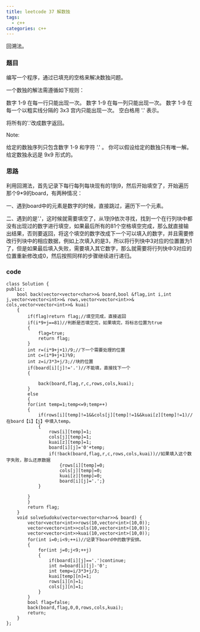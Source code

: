 ```yaml
---
title: leetcode 37 解数独
tags:
  - c++ 
categories: c++ 
---
```

回溯法。

<!-- more -->

### 题目

编写一个程序，通过已填充的空格来解决数独问题。

一个数独的解法需遵循如下规则：

数字 1-9 在每一行只能出现一次。
数字 1-9 在每一列只能出现一次。
数字 1-9 在每一个以粗实线分隔的 3x3 宫内只能出现一次。
空白格用 '.' 表示。

将所有的'.'改成数字返回。

Note:

给定的数独序列只包含数字 1-9 和字符 '.' 。
你可以假设给定的数独只有唯一解。
给定数独永远是 9x9 形式的。

### 思路

利用回溯法，首先记录下每行每列每块现有的1到9，然后开始填空了，开始遍历那个9*9的board，有两种情况：

一、遇到board中的元素是数字的时候，直接跳过，遍历下一个元素。

二、遇到的是'.'，这时候就需要填空了，从1到9依次寻找，找到一个在行列块中都没有出现过的数字进行填空，如果最后所有的81个空格填空完成，那么就直接输出结果，否则要返回，将这个填空的数字改成下一个可以填入的数字，并且需要修改行列块中的相应数据，例如上次填入的是3，所以将行列快中3对应的位置置为1了，但是如果最后填入失败，需要填入其它数字，那么就需要将行列快中3对应的位置重新修改成0，然后按照同样的步骤继续进行递归。

### code

    class Solution {
	public:
	    bool back(vector<vector<char>>& board,bool &flag,int i,int j,vector<vector<int>>& rows,vector<vector<int>>& cols,vector<vector<int>>& kuai)
	    {
	        if(flag)return flag;//填空完成，直接返回
	        if(i*9+j==81)//判断是否填空完，如果填完，将标志位置为true
	        {
	            flag=true;
	            return flag;
	        }
	        int r=(i*9+j+1)/9;//下一个需要处理的位置
	        int c=(i*9+j+1)%9;
	        int z=i/3*3+j/3;//块的位置
	        if(board[i][j]!='.')//不能填，直接找下一个
	        {
	            
	            back(board,flag,r,c,rows,cols,kuai);
	        }
	        else
	        {
	        for(int temp=1;temp<=9;temp++)
	        {
	            if(rows[i][temp]!=1&&cols[j][temp]!=1&&kuai[z][temp]!=1)//在board【i】【j】中填入temp。
	            {
	                rows[i][temp]=1;
	                cols[j][temp]=1;
	                kuai[z][temp]=1;
	                board[i][j]='0'+temp;
	                if(!back(board,flag,r,c,rows,cols,kuai))//如果填入这个数字失败，那么还原数据
	                    {rows[i][temp]=0;
	                    cols[j][temp]=0;
	                    kuai[z][temp]=0;
	                    board[i][j]='.';}
	            }
	                
	        }
	        }
	        return flag;
	    }
	    void solveSudoku(vector<vector<char>>& board) {
	        vector<vector<int>>rows(10,vector<int>(10,0));
	        vector<vector<int>>cols(10,vector<int>(10,0));
	        vector<vector<int>>kuai(10,vector<int>(10,0));
	        for(int i=0;i<9;++i)//记录下board中的数字安排。
	        {
	            for(int j=0;j<9;++j)
	            {
	                if(board[i][j]=='.')continue;
	                int n=board[i][j]-'0';
	                int temp=i/3*3+j/3;
	                kuai[temp][n]=1;
	                rows[i][n]=1;
	                cols[j][n]=1;
	            }
	        }
	        bool flag=false;
	        back(board,flag,0,0,rows,cols,kuai);
	        return;
	    }
	};